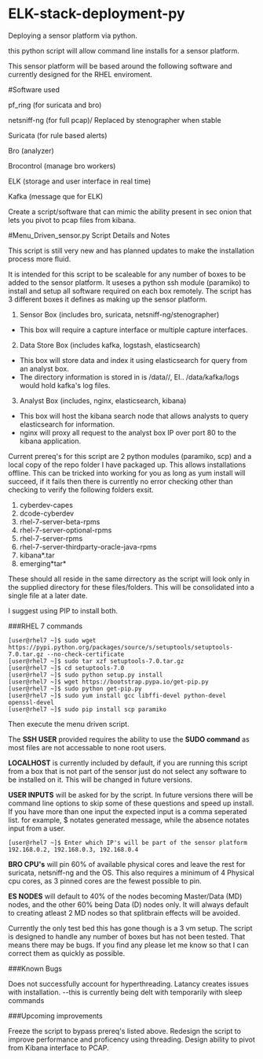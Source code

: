 # ELK-stack-deployment-py
Deploying a sensor platform via python.

this python script will allow command line installs for a sensor platform.

This sensor platform will be based around the following software and currently designed for the RHEL enviroment.

#Software used

pf_ring (for suricata and bro)

netsniff-ng (for full pcap)/ Replaced by stenographer when stable

Suricata (for rule based alerts)

Bro (analyzer)

Brocontrol (manage bro workers)

ELK (storage and user interface in real time)

Kafka (message que for ELK)


Create a script/software that can mimic the ability present in sec onion that lets you pivot to pcap files from kibana.


#Menu_Driven_sensor.py Script Details and Notes


This script is still very new and has planned updates to make the installation process more fluid.

It is intended for this script to be scaleable for any number of boxes to be added to the sensor platform. It useses a python ssh module (paramiko) to install and setup all software required on each box remotely. The script has 3 different boxes it defines as making up the sensor platform.

1. Sensor Box (includes bro, suricata, netsniff-ng/stenographer)
  * This box will require a capture interface or multiple capture interfaces.
2. Data Store Box (includes kafka, logstash, elasticsearch)
  * This box will store data and index it using elasticsearch for query from an analyst box.
  * The directory information is stored in is /data/<app name>/, EI.. /data/kafka/logs would hold kafka's log files.
3. Analyst Box (includes, nginx, elasticsearch, kibana)
  * This box will host the kibana search node that allows analysts to query elasticsearch for information.
  * nginx will proxy all request to the analyst box IP over port 80 to the kibana application.


Current prereq's for this script are 2 python modules (paramiko, scp) and a local copy of the repo folder I have packaged up.
This allows installations offline. This can be tricked into working for you as long as yum install <app> will succeed, if it fails then there is currently no error checking other than checking to verify the following folders exsit. 

1. cyberdev-capes
2. dcode-cyberdev
3. rhel-7-server-beta-rpms
4. rhel-7-server-optional-rpms
5. rhel-7-server-rpms
6. rhel-7-server-thirdparty-oracle-java-rpms
7. kibana*.tar
8. emerging\*tar\*

These should all reside in the same dirrectory as the script will look only in the supplied directory for these files/folders. This will be consolidated into a single file at a later date.


I suggest using PIP to install both.

###RHEL 7 commands

    [user@rhel7 ~]$ sudo wget https://pypi.python.org/packages/source/s/setuptools/setuptools-7.0.tar.gz --no-check-certificate
    [user@rhel7 ~]$ sudo tar xzf setuptools-7.0.tar.gz
    [user@rhel7 ~]$ cd setuptools-7.0
    [user@rhel7 ~]$ sudo python setup.py install
    [user@rhel7 ~]$ wget https://bootstrap.pypa.io/get-pip.py
    [user@rhel7 ~]$ sudo python get-pip.py
    [user@rhel7 ~]$ sudo yum install gcc libffi-devel python-devel openssl-devel
    [user@rhel7 ~]$ sudo pip install scp paramiko

Then execute the menu driven script.

The **SSH USER** provided requires the ability to use the **SUDO command** as most files are not accessable to none root users.

**LOCALHOST** is currently included by default, if you are running this script from a box that is not part of the sensor just do not select any software to be installed on it. This will be changed in future versions.

**USER INPUTS** will be asked for by the script. In future versions there will be command line options to skip some of these questions and speed up install. If you have more than one input the expected input is a comma seperated list. for example, $ notates generated message, while the absence notates input from a user.

    [user@rhel7 ~]$ Enter which IP's will be part of the sensor platform
    192.168.0.2, 192.168.0.3, 192.168.0.4

**BRO CPU's** will pin 60% of available physical cores and leave the rest for suricata, netsniff-ng and the OS. This also requires a minimum of 4 Physical cpu cores, as 3 pinned cores are the fewest possible to pin.

**ES NODES** will default to 40% of the nodes becoming Master/Data (MD) nodes, and the other 60% being Data (D) nodes only. It will always default to creating atleast 2 MD nodes so that splitbrain effects will be avoided.


Currently the only test bed this has gone though is a 3 vm setup. The script is designed to handle any number of boxes but has not been tested. That means there may be bugs. If you find any please let me know so that I can correct them as quickly as possible. 

###Known Bugs

Does not successfully account for hyperthreading.
Latancy creates issues with installation. --this is currently being delt with temporarily with sleep commands


###Upcoming improvements

Freeze the script to bypass prereq's listed above. 
Redesign the script to improve performance and proficency using threading.
Design ability to pivot from Kibana interface to PCAP.




